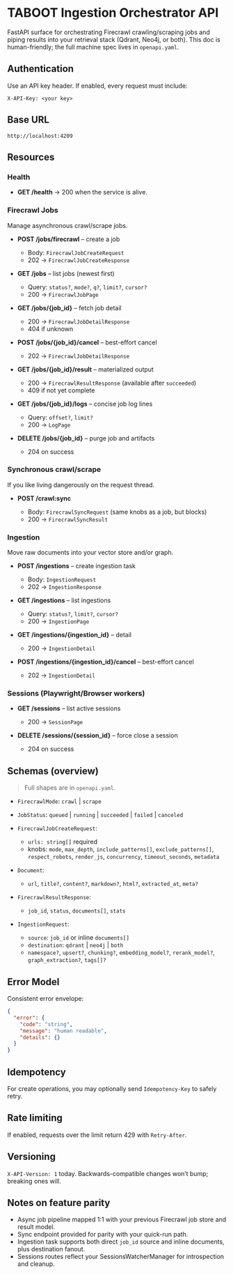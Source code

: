 # TABOOT Ingestion Orchestrator API

FastAPI surface for orchestrating Firecrawl crawling/scraping jobs and piping results into your retrieval stack (Qdrant, Neo4j, or both). This doc is human-friendly; the full machine spec lives in `openapi.yaml`.

## Authentication

Use an API key header. If enabled, every request must include:

```
X-API-Key: <your key>
```

## Base URL

```
http://localhost:4209
```

## Resources

### Health

* **GET /health** → 200 when the service is alive.

### Firecrawl Jobs

Manage asynchronous crawl/scrape jobs.

* **POST /jobs/firecrawl** – create a job

  * Body: `FirecrawlJobCreateRequest`
  * 202 → `FirecrawlJobCreateResponse`

* **GET /jobs** – list jobs (newest first)

  * Query: `status?`, `mode?`, `q?`, `limit?`, `cursor?`
  * 200 → `FirecrawlJobPage`

* **GET /jobs/{job_id}** – fetch job detail

  * 200 → `FirecrawlJobDetailResponse`
  * 404 if unknown

* **POST /jobs/{job_id}/cancel** – best-effort cancel

  * 202 → `FirecrawlJobDetailResponse`

* **GET /jobs/{job_id}/result** – materialized output

  * 200 → `FirecrawlResultResponse` (available after `succeeded`)
  * 409 if not yet complete

* **GET /jobs/{job_id}/logs** – concise job log lines

  * Query: `offset?`, `limit?`
  * 200 → `LogPage`

* **DELETE /jobs/{job_id}** – purge job and artifacts

  * 204 on success

### Synchronous crawl/scrape

If you like living dangerously on the request thread.

* **POST /crawl:sync**

  * Body: `FirecrawlSyncRequest` (same knobs as a job, but blocks)
  * 200 → `FirecrawlSyncResult`

### Ingestion

Move raw documents into your vector store and/or graph.

* **POST /ingestions** – create ingestion task

  * Body: `IngestionRequest`
  * 202 → `IngestionResponse`

* **GET /ingestions** – list ingestions

  * Query: `status?`, `limit?`, `cursor?`
  * 200 → `IngestionPage`

* **GET /ingestions/{ingestion_id}** – detail

  * 200 → `IngestionDetail`

* **POST /ingestions/{ingestion_id}/cancel** – best-effort cancel

  * 202 → `IngestionDetail`

### Sessions (Playwright/Browser workers)

* **GET /sessions** – list active sessions

  * 200 → `SessionPage`

* **DELETE /sessions/{session_id}** – force close a session

  * 204 on success

## Schemas (overview)

> Full shapes are in `openapi.yaml`.

* `FirecrawlMode`: `crawl` | `scrape`
* `JobStatus`: `queued` | `running` | `succeeded` | `failed` | `canceled`
* `FirecrawlJobCreateRequest`:

  * `urls: string[]` required
  * knobs: `mode`, `max_depth`, `include_patterns[]`, `exclude_patterns[]`, `respect_robots`, `render_js`, `concurrency`, `timeout_seconds`, `metadata`
* `Document`:

  * `url`, `title?`, `content?`, `markdown?`, `html?`, `extracted_at`, `meta?`
* `FirecrawlResultResponse`:

  * `job_id`, `status`, `documents[]`, `stats`
* `IngestionRequest`:

  * `source`: `job_id` or inline `documents[]`
  * `destination`: `qdrant` | `neo4j` | `both`
  * `namespace?`, `upsert?`, `chunking?`, `embedding_model?`, `rerank_model?`, `graph_extraction?`, `tags[]?`

## Error Model

Consistent error envelope:

```json
{
  "error": {
    "code": "string",
    "message": "human readable",
    "details": {}
  }
}
```

## Idempotency

For create operations, you may optionally send `Idempotency-Key` to safely retry.

## Rate limiting

If enabled, requests over the limit return 429 with `Retry-After`.

## Versioning

`X-API-Version: 1` today. Backwards-compatible changes won’t bump; breaking ones will.

## Notes on feature parity

* Async job pipeline mapped 1:1 with your previous Firecrawl job store and result model.
* Sync endpoint provided for parity with your quick-run path.
* Ingestion task supports both direct `job_id` source and inline documents, plus destination fanout.
* Sessions routes reflect your SessionsWatcherManager for introspection and cleanup.
